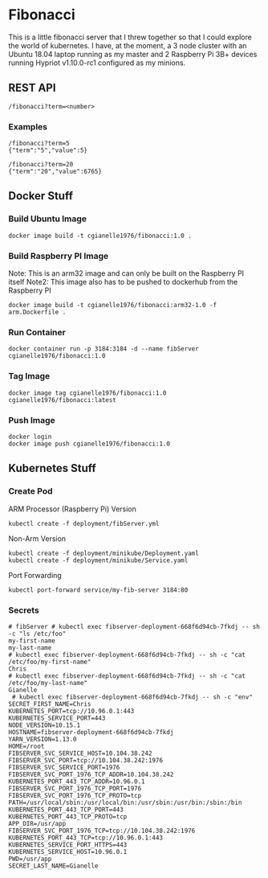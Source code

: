 # Fibonacci
This is a little fibonacci server that I threw together so that I could explore the world of kubernetes. I have, at the moment, a 3 node cluster with an Ubuntu 18.04 laptop running as my master and 2 Raspberry Pi 3B+ devices running Hypriot v1.10.0-rc1 configured as my minions.

## REST API
~~~~
/fibonacci?term=<number>
~~~~
### Examples
~~~~
/fibonacci?term=5
{"term":"5","value":5}
~~~~
~~~~
/fibonacci?term=20
{"term":"20","value":6765}
~~~~

## Docker Stuff
### Build Ubuntu Image
~~~~
docker image build -t cgianelle1976/fibonacci:1.0 .
~~~~
### Build Raspberry PI Image
Note: This is an arm32 image and can only be built on the Raspberry PI itself
Note2: This image also has to be pushed to dockerhub from the Raspberry PI
~~~~
docker image build -t cgianelle1976/fibonacci:arm32-1.0 -f arm.Dockerfile .
~~~~
### Run Container
~~~~
docker container run -p 3184:3184 -d --name fibServer cgianelle1976/fibonacci:1.0
~~~~
### Tag Image
~~~~
docker image tag cgianelle1976/fibonacci:1.0 cgianelle1976/fibonacci:latest
~~~~
### Push Image
~~~~
docker login
docker image push cgianelle1976/fibonacci:1.0
~~~~

## Kubernetes Stuff
### Create Pod
ARM Processor (Raspberry Pi) Version
~~~~
kubectl create -f deployment/fibServer.yml
~~~~

Non-Arm Version
~~~~
kubectl create -f deployment/minikube/Deployment.yaml
kubectl create -f deployment/minikube/Service.yaml 
~~~~

Port Forwarding
~~~~
kubectl port-forward service/my-fib-server 3184:80
~~~~

### Secrets
~~~~
# fibServer # kubectl exec fibserver-deployment-668f6d94cb-7fkdj -- sh -c "ls /etc/foo"
my-first-name
my-last-name
# kubectl exec fibserver-deployment-668f6d94cb-7fkdj -- sh -c "cat /etc/foo/my-first-name"
Chris
# kubectl exec fibserver-deployment-668f6d94cb-7fkdj -- sh -c "cat /etc/foo/my-last-name"
Gianelle
 # kubectl exec fibserver-deployment-668f6d94cb-7fkdj -- sh -c "env"
SECRET_FIRST_NAME=Chris
KUBERNETES_PORT=tcp://10.96.0.1:443
KUBERNETES_SERVICE_PORT=443
NODE_VERSION=10.15.1
HOSTNAME=fibserver-deployment-668f6d94cb-7fkdj
YARN_VERSION=1.13.0
HOME=/root
FIBSERVER_SVC_SERVICE_HOST=10.104.38.242
FIBSERVER_SVC_PORT=tcp://10.104.38.242:1976
FIBSERVER_SVC_SERVICE_PORT=1976
FIBSERVER_SVC_PORT_1976_TCP_ADDR=10.104.38.242
KUBERNETES_PORT_443_TCP_ADDR=10.96.0.1
FIBSERVER_SVC_PORT_1976_TCP_PORT=1976
FIBSERVER_SVC_PORT_1976_TCP_PROTO=tcp
PATH=/usr/local/sbin:/usr/local/bin:/usr/sbin:/usr/bin:/sbin:/bin
KUBERNETES_PORT_443_TCP_PORT=443
KUBERNETES_PORT_443_TCP_PROTO=tcp
APP_DIR=/usr/app
FIBSERVER_SVC_PORT_1976_TCP=tcp://10.104.38.242:1976
KUBERNETES_PORT_443_TCP=tcp://10.96.0.1:443
KUBERNETES_SERVICE_PORT_HTTPS=443
KUBERNETES_SERVICE_HOST=10.96.0.1
PWD=/usr/app
SECRET_LAST_NAME=Gianelle
~~~~